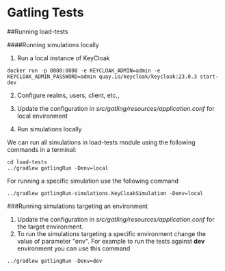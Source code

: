 # Gatling Tests

##Running load-tests

####Running simulations locally

1. Run a local instance of KeyCloak
```
docker run -p 8080:8080 -e KEYCLOAK_ADMIN=admin -e KEYCLOAK_ADMIN_PASSWORD=admin quay.io/keycloak/keycloak:23.0.3 start-dev
```

2. Configure realms, users, client, etc.,

3. Update the configuration in <i>src/gatling/resources/application.conf</i> for local environment

3. Run simulations locally

We can run all simulations in load-tests module using the following commands in a terminal:
```
cd load-tests
../gradlew gatlingRun -Denv=local
```

For running a specific simulation use the following command
```
../gradlew gatlingRun-simulations.KeyCloakSimulation -Denv=local
```

###Running simulations targeting an environment

1. Update the configuration in <i>src/gatling/resources/application.conf</i> for the target environment.
2. To run the simulations targeting a specific environment change the value of parameter "env". 
For  example to run the tests against <b>dev</b> environment you can use this command
```
../gradlew gatlingRun -Denv=dev
```


